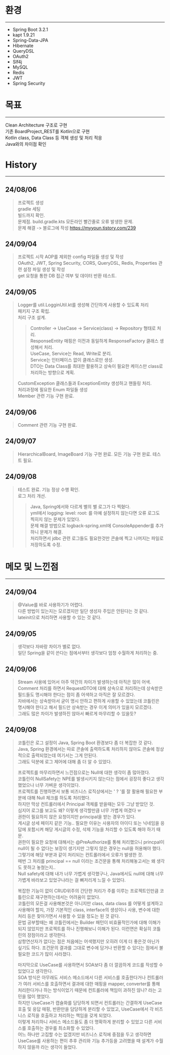 # 환경

---

* Spring Boot 3.2.1
* kapt 1.9.21
* Spring-Data-JPA
* Hibernate
* QueryDSL
* OAuth2
* Slf4j
* MySQL
* Redis
* JWT
* Spring Security

# 목표

---

Clean Architecture 구조로 구현   
기존 BoardProject_REST를 Kotlin으로 구현   
Kotlin class, Data Class 등 객체 생성 및 처리 적응   
Java와의 차이점 확인   


# History

---

## 24/08/06
> 프로젝트 생성   
> gradle 세팅   
> 빌드까지 확인.   
> 문제점. build.gradle.kts 모든라인 빨간줄로 오류 발생한 문제.   
> 문제 해결 -> 블로그에 작성 https://myyoun.tistory.com/239

## 24/09/04
> 프로젝트 시작
> AOP를 제외한 config 파일들 생성 및 작성   
> OAuth2, JWT, Spring Security, CORS, QueryDSL, Redis, Properties 관련 설정 파일 생성 및 작성   
> get 요청을 통한 DB 접근 여부 및 데이터 반환 테스트.

## 24/09/05
> Logger를 util.LogginUtil.kt를 생성해 간단하게 사용할 수 있도록 처리   
> 패키지 구조 확립.   
> 처리 구조 설계.   
>> Controller -> UseCase -> Service(class) -> Repository 형태로 처리.   
>> ResponseEntity 매핑은 이전과 동일하게 ResponseFactory 클래스 생성해서 처리.   
>> UseCase, Service는 Read, Write로 분리.   
>> Service는 인터페이스 없이 클래스로만 생성.   
>> DTO는 Data Class를 최대한 활용하고 상속이 필요한 케이스만 class로 처리하는 방향으로 계획.   
>
> CustomException 클래스들과 ExceptionEntity 생성하고 핸들링 처리.   
> 처리과정에 필요한 Enum 파일들 생성   
> Member 관련 기능 구현 완료.   

## 24/09/06
> Comment 관련 기능 구현 완료.

## 24/09/07
> HierarchicalBoard, ImageBoard 기능 구현 완료.
> 모든 기능 구현 완료. 테스트 필요.

## 24/09/08
> 테스트 완료. 기능 정상 수행 확인.   
> 로그 처리 개선.    
>> Java, Spring에서와 다르게 별의 별 로그가 다 찍혔다.   
>> yml에서 logging: level: root: 를 아예 설정하지 않는다면 오류 로그도 찍히지 않는 문제가 있었다.   
>> 문제 해결 방법으로 logback-spring.xml에 ConsoleAppender를 추가하니 문제가 해결.   
>> 처리하면서 jdbc 관련 로그들도 필요한것만 콘솔에 찍고 나머지는 파일로 저장하도록 수정.


# 메모 및 느낀점

---

## 24/09/04
> @Value를 바로 사용하기가 어렵다.   
> 다른 방법이 있는지는 모르겠지만 일단 생성자 주입은 안된다는 것 같다.   
> lateinit으로 처리하면 사용할 수 있는 것 같다.

## 24/09/05
> 생각보다 자바랑 차이가 별로 없다.   
> 일단 Spring을 같이 쓴다는 점에서부터 생각보다 엄청 수월하게 처리하는 중.   

## 24/09/06
> Stream 사용에 있어서 아주 약간의 차이가 발생하는데 아직은 많이 어색.   
> Comment 처리를 하면서 RequestDTO에 대해 상속으로 처리하는데 상속받은 필드들도 명시해야 한다는 점이 좀 어색하고 아직은 잘 모르겠다.   
> 자바에서는 상속받아서 굳이 명시 안하고 편하게 사용할 수 있었는데 코틀린은 명시해야 한다고 해서 필드만 상속받는 경우 이게 의미가 있을지 모르겠다.   
> 그래도 많은 차이가 발생하진 않아서 빠르게 마무리할 수 있을듯?

## 24/09/08
> 코틀린은 로그 설정이 Java, Spring Boot 환경보다 좀 더 복잡한 것 같다.   
> Java, Spring 환경에서는 따로 콘솔에 출력하도록 처리하지 않아도 콘솔에 정상적으로 출력되었는데 여기서는 그게 안된다.   
> 그래도 덕분에 로그 제어에 대해 좀 더 알 수 있었다.   
> 
> 프로젝트를 마무리하면서 느낀점으로는 Null에 대한 생각이 좀 많아졌다.   
> 코틀린이 NullSafety는 NPE를 발생시키지 않는다는 점에서 굉장히 좋다고 생각했었으나 너무 가벼운 생각이었다.   
> 프로젝트를 진행하면서 보통 비즈니스 로직상에서는 ' ? '를 잘 활용해 필요한 부분에 대해 Null 체크를 하도록 처리했다.   
> 하지만 막상 컨트롤러에서 Principal 객체를 받을때는 모두 그냥 받았던 것.   
> 심지어 로그를 보고도 왜? 이렇게 생각할만큼 너무 가볍게 여겼다 ㅠ   
> 권한이 필요하지 않은 요청이지만 principal을 받는 경우가 있다.   
> 게시글 상세 페이지 같은 기능.. 필요한 이유는 사용자의 아이디 또는 닉네임을 응답에 포함시켜 해당 게시글의 수정, 삭제 기능을 처리할 수 있도록 해야 하기 때문.   
> 권한이 필요한 요청에 대해서는 @PreAuthorize를 통해 처리했으니 princpal이 null이 될 수 없다는 보장이 생기지만 그렇지 않은 경우는 null을 허용해야 했다.   
> 그렇기에 해당 부분과 같이 처리되는 컨트롤러에서 오류가 발생한 것.   
> 매번 그 처리를 principal == null 이라는 조건문을 통해 처리해놓고서는 왜 생각도 못하고 놓쳤는지..    
> Null safety에 대해 내가 너무 가볍게 생각했구나, Java에서도 null에 대해 너무 가볍게 바라보고 있었구나라는 걸 뼈저리게 느낄 수 있었다.   
> 
> 복잡한 기능이 없이 CRUD위주의 간단한 처리가 주를 이루는 프로젝트인만큼 코틀린으로 재구현하는데서는 어려움이 없었다.   
> 코틀린의 모든걸 사용해본것은 아니지만 class, data class 를 어떻게 설계하고 사용해야 할지, 가장 기본적인 class, interface의 생성이나 사용, 변수에 대한 처리 등은 찾아가면서 사용할 수 있을 정도는 된 것 같다.   
> 문법 공부할때는 왜 코틀린에서는 Builder 패턴이 비효율적인가에 대해 이해가 되지 않았지만 프로젝트를 하나 진행해보니 이해가 된다. 이런면은 확실히 코틀린의 장점이라고 생각한다.    
> 삼항연산자가 없다는 점은 처음에는 어색했지만 오히려 이게 더 좋은것 아닌가 싶기도 하다. 조건문의 결과를 그대로 변수에 담거나 반환할 수 있다는 점에서 불필요한 코드가 많이 사라졌다.   
> 
> 마지막으로 UseCase를 사용하면서 SOA보다 좀 더 깔끔하게 코드를 작성할 수 있었다고 생각한다.   
> SOA 방식은 아무래도 서비스 메소드에서 다른 서비스를 호출한다거나 컨트롤러가 여러 서비스를 호출하면서 결과에 대한 매핑을 mapper, converter를 통해 처리한다거나 하는 방식이었기 때문에 컨트롤러에 책임이 과하진 않나? 라는 고민을 많이 했었다.   
> 하지만 UseCase가 캡슐화를 담당하게 되면서 컨트롤러는 간결하게 UseCase 호출 및 응답 매핑, 반환만을 담당하게 분리할 수 있었고, UseCase에서 각 비즈니스 로직을 호출하고 처리하는 책임을 갖게 되었다.   
> 이렇게 처리하니 서비스 메소드들도 좀 더 명확하게 분리할 수 있었고 다른 서비스를 호출하는 경우를 최소화할 수 있었다.   
> 어느 하나만 고집할 수는 없겠지만 비즈니스 로직에 중점을 두고 생각하면 UseCase를 사용하는 편이 추후 관리와 기능 추가등을 고려했을 때 설계가 수월하지 않을까 라는 생각이 들었다.